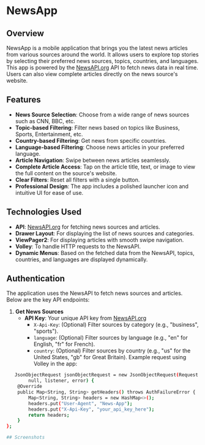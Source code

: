 # NewsApp

## Overview
NewsApp is a mobile application that brings you the latest news articles from various sources around the world. It allows users to explore top stories by selecting their preferred news sources, topics, countries, and languages. This app is powered by the [NewsAPI.org](https://newsapi.org/) API to fetch news data in real time. Users can also view complete articles directly on the news source's website.

## Features

- **News Source Selection**: Choose from a wide range of news sources such as CNN, BBC, etc.
- **Topic-based Filtering**: Filter news based on topics like Business, Sports, Entertainment, etc.
- **Country-based Filtering**: Get news from specific countries.
- **Language-based Filtering**: Choose news articles in your preferred language.
- **Article Navigation**: Swipe between news articles seamlessly.
- **Complete Article Access**: Tap on the article title, text, or image to view the full content on the source's website.
- **Clear Filters**: Reset all filters with a single button.
- **Professional Design**: The app includes a polished launcher icon and intuitive UI for ease of use.

## Technologies Used
- **API**: [NewsAPI.org](https://newsapi.org/) for fetching news sources and articles.
- **Drawer Layout**: For displaying the list of news sources and categories.
- **ViewPager2**: For displaying articles with smooth swipe navigation.
- **Volley**: To handle HTTP requests to the NewsAPI.
- **Dynamic Menus**: Based on the fetched data from the NewsAPI, topics, countries, and languages are displayed dynamically.

## Authentication

The application uses the NewsAPI to fetch news sources and articles. Below are the key API endpoints:

1. **Get News Sources**
   - **API Key**: Your unique API key from [NewsAPI.org](https://newsapi.org/)
     - `X-Api-Key`: (Optional) Filter sources by category (e.g., "business", "sports").
     - `language`: (Optional) Filter sources by language (e.g., "en" for English, "fr" for French).
     - `country`: (Optional) Filter sources by country (e.g., "us" for the United States, "gb" for Great Britain).
Example request using Volley in the app:

```bash
   JsonObjectRequest jsonObjectRequest = new JsonObjectRequest(Request.Method.GET, url.toString(),
        null, listener, error) {
    @Override
    public Map<String, String> getHeaders() throws AuthFailureError {
        Map<String, String> headers = new HashMap<>();
        headers.put("User-Agent", "News-App");
        headers.put("X-Api-Key", "your_api_key_here");
        return headers;
    }
};

## Screenshots
